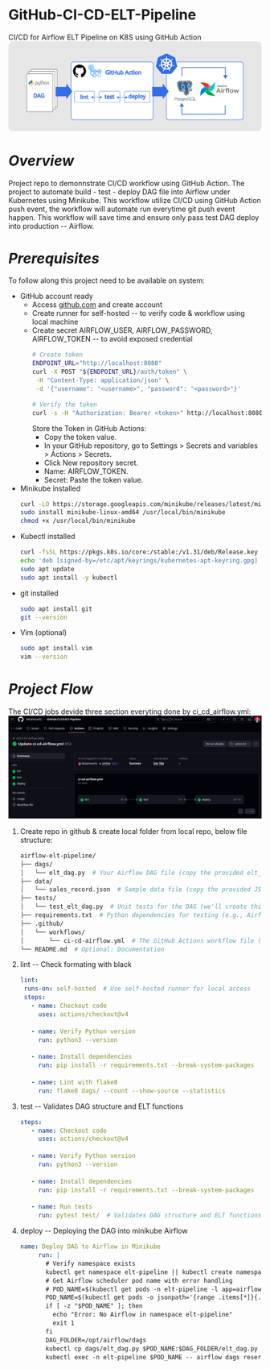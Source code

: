 # GitHub-CI-CD-ELT-Pipeline
CI/CD for Airflow ELT Pipeline on K8S using GitHub Action
![Picture of Workflow](github_action.png)
# *Overview*
Project repo to demonnstrate CI/CD workflow using GitHub Action. The project to automate build - test - deploy DAG file into Airflow under Kubernetes using Minikube. This workflow utilize CI/CD using GitHub Action push event, the workflow will automate run everytime git push event happen. This workflow will save time and ensure only pass test DAG deploy into production -- Airflow.  
# *Prerequisites*
To follow along this project need to be available on system:
- GitHub account ready
  * Access [github.com](https://github.com/) and create account
  * Create runner for self-hosted -- to verify code & workflow using local machine
  * Create secret AIRFLOW_USER, AIRFLOW_PASSWORD, AIRFLOW_TOKEN -- to avoid exposed credential
    ```bash
    # Create token
    ENDPOINT_URL="http://localhost:8080"
    curl -X POST "${ENDPOINT_URL}/auth/token" \
     -H "Content-Type: application/json" \
     -d '{"username": "<username>", "password": "<password>"}'
    ```
    ```bash
    # Verify the token
    curl -s -H "Authorization: Bearer <token>" http://localhost:8080/api/v2/dags
    ```
    Store the Token in GitHub Actions:
    * Copy the token value.
    * In your GitHub repository, go to Settings > Secrets and variables > Actions > Secrets.
    * Click New repository secret.
    * Name: AIRFLOW_TOKEN.
    * Secret: Paste the token value.
- Minikube installed
  ```bash
  curl -LO https://storage.googleapis.com/minikube/releases/latest/minikube-linux-amd64
  sudo install minikube-linux-amd64 /usr/local/bin/minikube
  chmod +x /usr/local/bin/minikube
  ```
- Kubectl installed
  ```bash
  curl -fsSL https://pkgs.k8s.io/core:/stable:/v1.31/deb/Release.key | sudo gpg --dearmor -o /etc/apt/keyrings/kubernetes-apt-keyring.gpg
  echo 'deb [signed-by=/etc/apt/keyrings/kubernetes-apt-keyring.gpg] https://pkgs.k8s.io/core:/stable:/v1.31/deb/ /' | sudo tee /etc/apt/sources.list.d/kubernetes.list
  sudo apt update
  sudo apt install -y kubectl
  ```
- git installed
  ```bash
  sudo apt install git
  git --version
  ```
- Vim (optional)
  ```bash
  sudo apt install vim
  vim --version
  ```
# *Project Flow*
The CI/CD jobs devide three section everyting done by ci_cd_airflow.yml:
![Worlkflow screenshot](github_ci_cd_action.png)
1. Create repo in github & create local folder from local repo, below file structure:
   ```bash
   airflow-elt-pipeline/
   ├── dags/
   │   └── elt_dag.py  # Your Airflow DAG file (copy the provided elt_dag.py here)
   ├── data/
   │   └── sales_record.json  # Sample data file (copy the provided JSON here; used for testing if needed)
   ├── tests/
   │   └── test_elt_dag.py  # Unit tests for the DAG (we'll create this in Step 2)
   ├── requirements.txt  # Python dependencies for testing (e.g., Airflow, pandas, etc.)
   ├── .github/
   │   └── workflows/
   │       └── ci-cd-airflow.yml  # The GitHub Actions workflow file (we'll create this in Step 3)
   └── README.md  # Optional: Documentation
   ```

2. lint -- Check formating with black
   ```yml
   lint:
    runs-on: self-hosted  # Use self-hosted runner for local access
    steps:
      - name: Checkout code
        uses: actions/checkout@v4
        
      - name: Verify Python version
        run: python3 --version
        
      - name: Install dependencies
        run: pip install -r requirements.txt --break-system-packages

      - name: Lint with flake8
        run: flake8 dags/ --count --show-source --statistics
   ```
3. test --  Validates DAG structure and ELT functions
   ```yml
   steps:
      - name: Checkout code
        uses: actions/checkout@v4

      - name: Verify Python version
        run: python3 --version
 
      - name: Install dependencies
        run: pip install -r requirements.txt --break-system-packages

      - name: Run tests
        run: pytest test/  # Validates DAG structure and ELT functions
   ```
4. deploy -- Deploying the DAG into minikube Airflow
   ```yaml
   name: Deploy DAG to Airflow in Minikube
        run: |
          # Verify namespace exists
          kubectl get namespace elt-pipeline || kubectl create namespace elt-pipeline
          # Get Airflow scheduler pod name with error handling
          # POD_NAME=$(kubectl get pods -n elt-pipeline -l app=airflow,component=scheduler -o jsonpath="{.items[0].metadata.name}" || echo "")
          POD_NAME=$(kubectl get pods -o jsonpath='{range .items[*]}{.metadata.name}{"\n"}{end}' | grep airflow-scheduler)
          if [ -z "$POD_NAME" ]; then
            echo "Error: No Airflow in namespace elt-pipeline"
            exit 1
          fi
          DAG_FOLDER=/opt/airflow/dags
          kubectl cp dags/elt_dag.py $POD_NAME:$DAG_FOLDER/elt_dag.py -n elt-pipeline
          kubectl exec -n elt-pipeline $POD_NAME -- airflow dags reserialize

   ```
